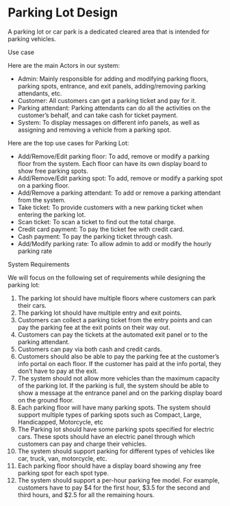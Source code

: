 # Parking Lot Design

A parking lot or car park is a dedicated cleared area that is intended for parking vehicles.

Use case

Here are the main Actors in our system:

- Admin: Mainly responsible for adding and modifying parking floors, parking spots, entrance, and exit panels, adding/removing parking attendants, etc.
- Customer: All customers can get a parking ticket and pay for it.
- Parking attendant: Parking attendants can do all the activities on the customer’s behalf, and can take cash for ticket payment.
- System: To display messages on different info panels, as well as assigning and removing a vehicle from a parking spot.

Here are the top use cases for Parking Lot:

- Add/Remove/Edit parking floor: To add, remove or modify a parking floor from the system. Each floor can have its own display board to show free parking spots.
- Add/Remove/Edit parking spot: To add, remove or modify a parking spot on a parking floor.
- Add/Remove a parking attendant: To add or remove a parking attendant from the system.
- Take ticket: To provide customers with a new parking ticket when entering the parking lot.
- Scan ticket: To scan a ticket to find out the total charge.
- Credit card payment: To pay the ticket fee with credit card.
- Cash payment: To pay the parking ticket through cash.
- Add/Modify parking rate: To allow admin to add or modify the hourly parking rate


System Requirements

We will focus on the following set of requirements while designing the parking lot:

1. The parking lot should have multiple floors where customers can park their cars.
2. The parking lot should have multiple entry and exit points.
3. Customers can collect a parking ticket from the entry points and can pay the parking fee at the exit points on their way out.
4. Customers can pay the tickets at the automated exit panel or to the parking attendant.
5. Customers can pay via both cash and credit cards.
6. Customers should also be able to pay the parking fee at the customer’s info portal on each floor. If the customer has paid at the info portal, they don’t have to pay at the exit.
7. The system should not allow more vehicles than the maximum capacity of the parking lot. If the parking is full, the system should be able to show a message at the entrance panel and on the parking display board on the ground floor.
8. Each parking floor will have many parking spots. The system should support multiple types of parking spots such as Compact, Large, Handicapped, Motorcycle, etc
9. The Parking lot should have some parking spots specified for electric cars. These spots should have an electric panel through which customers can pay and charge their vehicles.
10. The system should support parking for different types of vehicles like car, truck, van, motorcycle, etc.
11. Each parking floor should have a display board showing any free parking spot for each spot type.
12. The system should support a per-hour parking fee model. For example, customers have to pay $4 for the first hour, $3.5 for the second and third hours, and $2.5 for all the remaining hours.






